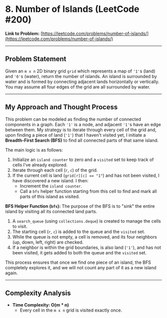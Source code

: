 # 8. Number of Islands (LeetCode #200)

**Link to Problem:** [https://leetcode.com/problems/number-of-islands/](https://leetcode.com/problems/number-of-islands/)

---
## Problem Statement
Given an `m x n` 2D binary grid `grid` which represents a map of `'1'`s (land) and `'0'`s (water), return the number of islands. An island is surrounded by water and is formed by connecting adjacent lands horizontally or vertically. You may assume all four edges of the grid are all surrounded by water.

---
## My Approach and Thought Process
This problem can be modeled as finding the number of connected components in a graph. Each `'1'` is a node, and adjacent `'1'`s have an edge between them. My strategy is to iterate through every cell of the grid and, upon finding a piece of land (`'1'`) that I haven't visited yet, I initiate a **Breadth-First Search (BFS)** to find all connected parts of that same island.

The main logic is as follows:
1.  Initialize an `island counter` to zero and a `visited` set to keep track of cells I've already explored.
2.  Iterate through each cell (`r`, `c`) of the grid.
3.  If the current cell is land (`grid[r][c] == "1"`) and has not been visited, I have discovered a new island. I then:
    * Increment the `island counter`.
    * Call a `bfs` helper function starting from this cell to find and mark all parts of this island as visited.

**BFS Helper Function (`bfs`):**
The purpose of the BFS is to "sink" the entire island by visiting all its connected land parts.
1.  A `search_queue` (using `collections.deque`) is created to manage the cells to visit.
2.  The starting cell (`r`, `c`) is added to the queue and the `visited` set.
3.  While the queue is not empty, a cell is removed, and its four neighbors (up, down, left, right) are checked.
4.  If a neighbor is within the grid boundaries, is also land (`'1'`), and has not been visited, it gets added to both the queue and the `visited` set.

This process ensures that once we find one piece of an island, the BFS completely explores it, and we will not count any part of it as a new island again.

---
## Complexity Analysis

* **Time Complexity: O(m * n)**
    * Every cell in the `m x n` grid is visited exactly once.
